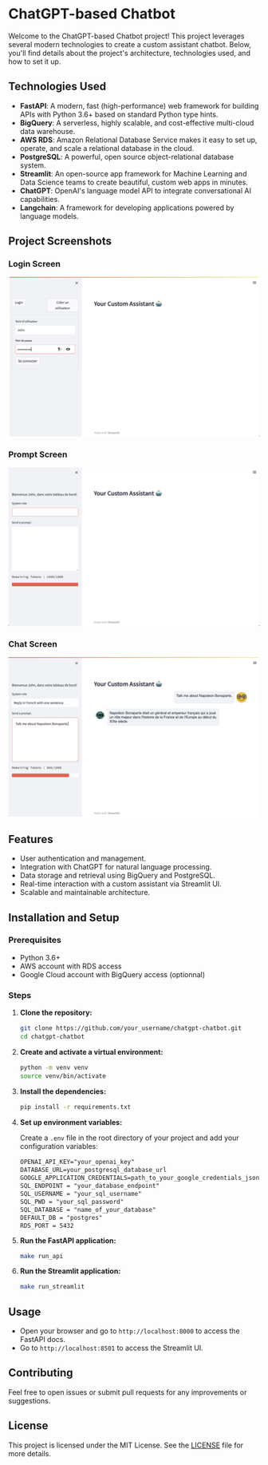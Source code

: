 # ChatGPT-based Chatbot

Welcome to the ChatGPT-based Chatbot project! This project leverages several modern technologies to create a custom assistant chatbot. Below, you'll find details about the project's architecture, technologies used, and how to set it up.

## Technologies Used

- **FastAPI**: A modern, fast (high-performance) web framework for building APIs with Python 3.6+ based on standard Python type hints.
- **BigQuery**: A serverless, highly scalable, and cost-effective multi-cloud data warehouse.
- **AWS RDS**: Amazon Relational Database Service makes it easy to set up, operate, and scale a relational database in the cloud.
- **PostgreSQL**: A powerful, open source object-relational database system.
- **Streamlit**: An open-source app framework for Machine Learning and Data Science teams to create beautiful, custom web apps in minutes.
- **ChatGPT**: OpenAI's language model API to integrate conversational AI capabilities.
- **Langchain**: A framework for developing applications powered by language models.

## Project Screenshots

### Login Screen
![Login Screen](./screens/loggin_screen.png)

### Prompt Screen
![Prompt Screen](./screens/logged_in_screen.png)

### Chat Screen
![Chat Screen](./screens/chat_screen.png)

## Features

- User authentication and management.
- Integration with ChatGPT for natural language processing.
- Data storage and retrieval using BigQuery and PostgreSQL.
- Real-time interaction with a custom assistant via Streamlit UI.
- Scalable and maintainable architecture.

## Installation and Setup

### Prerequisites

- Python 3.6+
- AWS account with RDS access
- Google Cloud account with BigQuery access (optionnal)

### Steps

1. **Clone the repository:**

    ```bash
    git clone https://github.com/your_username/chatgpt-chatbot.git
    cd chatgpt-chatbot
    ```

2. **Create and activate a virtual environment:**

    ```bash
    python -m venv venv
    source venv/bin/activate
    ```

3. **Install the dependencies:**

    ```bash
    pip install -r requirements.txt
    ```

4. **Set up environment variables:**

    Create a `.env` file in the root directory of your project and add your configuration variables:

    ```env
    OPENAI_API_KEY="your_openai_key"
    DATABASE_URL=your_postgresql_database_url
    GOOGLE_APPLICATION_CREDENTIALS=path_to_your_google_credentials_json
    SQL_ENDPOINT = "your_database_endpoint"
    SQL_USERNAME = "your_sql_username"
    SQL_PWD = "your_sql_password"
    SQL_DATABASE = "name_of_your_database"
    DEFAULT_DB = "postgres"
    RDS_PORT = 5432
    ```

5. **Run the FastAPI application:**

    ```bash
    make run_api
    ```

6. **Run the Streamlit application:**

    ```bash
    make run_streamlit
    ```

## Usage

- Open your browser and go to `http://localhost:8000` to access the FastAPI docs.
- Go to `http://localhost:8501` to access the Streamlit UI.

## Contributing

Feel free to open issues or submit pull requests for any improvements or suggestions.

## License

This project is licensed under the MIT License. See the [LICENSE](LICENSE) file for more details.
